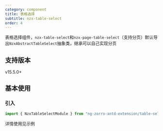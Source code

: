```yaml
---
category: component
title: 表格选择
subtitle: nzx-table-select
order: 4
---
```


表格选择组件，`nzx-table-select`和`nzx-page-table-select`（支持分页）默认导出`NzxAbstractTableSelect`抽象类，继承可以自己实现分页

## 支持版本

<label type="success">v15.5.0+</label>

## 基本使用

### 引入

```ts
import { NzxTableSelectModule } from "ng-zorro-antd-extension/table-select";
```

详情使用见示例
